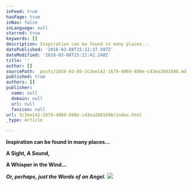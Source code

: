 ```yaml
---
inFeed: true
hasPage: true
inNav: false
inLanguage: null
starred: true
keywords: []
description: Inspiration can be found in many places...
datePublished: '2016-03-08T15:12:37.507Z'
dateModified: '2016-03-08T15:11:42.240Z'
title: ''
author: []
sourcePath: _posts/2016-03-08-3c3ee142-1679-4069-898e-c43ea2601698.md
published: true
authors: []
publisher:
  name: null
  domain: null
  url: null
  favicon: null
url: 3c3ee142-1679-4069-898e-c43ea2601698/index.html
_type: Article

---
```

**Inspiration can be found in many places...**

**A Sight, A Sound,**

**A Whisper in the Wind...**

_**Or, perhaps, just the Words of an Angel.**_
![](https://the-grid-user-content.s3-us-west-2.amazonaws.com/f7468873-5661-45ee-a56d-6357306619d3.jpg)